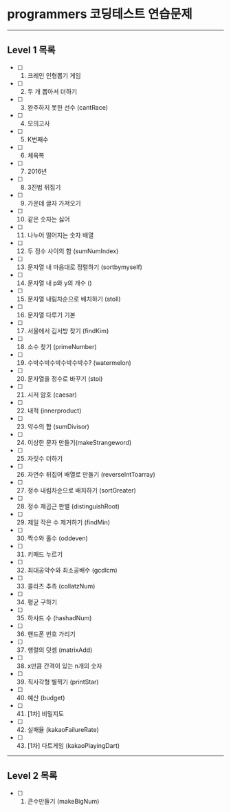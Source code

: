 # programmers 코딩테스트 연습문제

- - -
## Level 1 목록
- [ ] 1. 크레인 인형뽑기 게임
- [ ] 2. 두 개 뽑아서 더하기
- [ ] 3. 완주하지 못한 선수 (cantRace)
- [ ] 4. 모의고사
- [ ] 5. K번째수
- [ ] 6. 체육복
- [ ] 7. 2016년
- [ ] 8. 3진법 뒤집기
- [ ] 9. 가운데 글자 가져오기
- [ ] 10. 같은 숫자는 싫어
- [ ] 11. 나누어 떨어지는 숫자 배열
- [ ] 12. 두 정수 사이의 합 (sumNumIndex)
- [ ] 13. 문자열 내 마음대로 정렬하기 (sortbymyself)
- [ ] 14. 문자열 내 p와 y의 개수 ()
- [ ] 15. 문자열 내림차순으로 배치하기 (stoll)
- [ ] 16. 문자열 다루기 기본
- [ ] 17. 서울에서 김서방 찾기 (findKim)
- [ ] 18. 소수 찾기 (primeNumber)
- [ ] 19. 수박수박수박수박수박수? (watermelon)
- [ ] 20. 문자열을 정수로 바꾸기 (stoi)
- [ ] 21. 시저 암호 (caesar)
- [ ] 22. 내적 (innerproduct)
- [ ] 23. 약수의 합 (sumDivisor)
- [ ] 24. 이상한 문자 만들기(makeStrangeword)
- [ ] 25. 자릿수 더하기
- [ ] 26. 자연수 뒤집어 배열로 만들기 (reverseIntToarray)
- [ ] 27. 정수 내림차순으로 배치하기 (sortGreater)
- [ ] 28. 정수 제곱근 판별 (distinguishRoot)
- [ ] 29. 제일 작은 수 제거하기 (findMin)
- [ ] 30. 짝수와 홀수 (oddeven)
- [ ] 31. 키패드 누르기
- [ ] 32. 최대공약수와 최소공배수 (gcdlcm)
- [ ] 33. 콜라츠 추측 (collatzNum)
- [ ] 34. 평균 구하기
- [ ] 35. 하샤드 수 (hashadNum)
- [ ] 36. 핸드폰 번호 가리기
- [ ] 37. 행렬의 덧셈 (matrixAdd)
- [ ] 38. x만큼 간격이 있는 n개의 숫자
- [ ] 39. 직사각형 별찍기 (printStar)
- [ ] 40. 예산 (budget)
- [ ] 41. [1차] 비밀지도
- [ ] 42. 실패율 (kakaoFailureRate)
- [ ] 43. [1차] 다트게임 (kakaoPlayingDart)

- - -
## Level 2 목록
- [ ] 1. 큰수만들기 (makeBigNum)